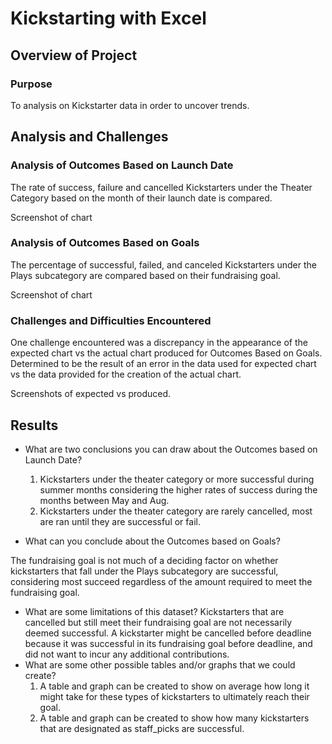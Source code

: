 # Kickstarting with Excel

## Overview of Project

### Purpose
To analysis on Kickstarter data in order to uncover trends.

## Analysis and Challenges

### Analysis of Outcomes Based on Launch Date
The rate of success, failure and cancelled Kickstarters under the Theater Category based on the month of their launch date is compared.

Screenshot of chart

### Analysis of Outcomes Based on Goals

The percentage of successful, failed, and canceled Kickstarters under the Plays subcategory are compared based on their fundraising goal.

Screenshot of chart

### Challenges and Difficulties Encountered

One challenge encountered was a discrepancy in the appearance of the expected chart vs the actual chart produced for Outcomes Based on Goals. Determined to be the result of an error in the data used for expected chart vs the data provided for the creation of the actual chart.

Screenshots of expected vs produced. 


## Results

- What are two conclusions you can draw about the Outcomes based on Launch Date?

  1.	Kickstarters under the theater category or more successful during summer months considering the higher rates of success during the months between May and Aug.
  2.	Kickstarters under the theater category are rarely cancelled, most are ran until they are successful or fail.

- What can you conclude about the Outcomes based on Goals?

The fundraising goal is not much of a deciding factor on whether kickstarters that fall under the Plays subcategory are successful, considering most succeed regardless of the amount required to meet the fundraising goal.

- What are some limitations of this dataset?
  Kickstarters that are cancelled but still meet their fundraising goal are not necessarily deemed successful. A kickstarter might be cancelled before deadline     because it was successful in its fundraising goal before deadline, and did not want to incur any additional contributions.
- What are some other possible tables and/or graphs that we could create?
  1. A table and graph can be created to show on average how long it might take for these types of kickstarters to ultimately reach their goal.
  2. A table and graph can be created to show how many kickstarters that are designated as staff_picks are successful.  


